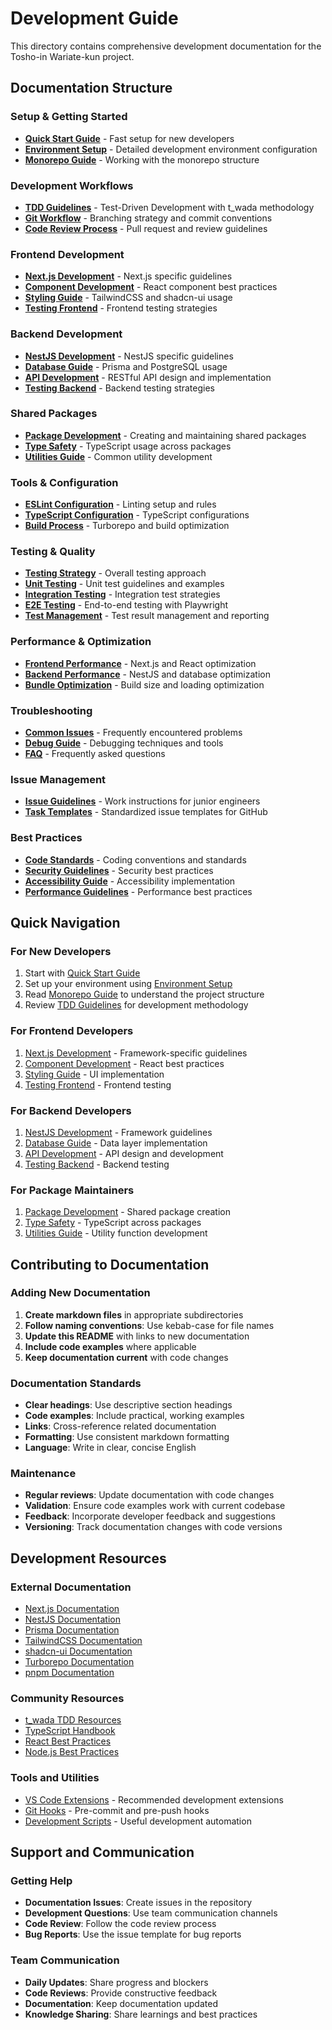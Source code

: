 # Development Guide

This directory contains comprehensive development documentation for the Tosho-in Wariate-kun project.

## Documentation Structure

### Setup & Getting Started
- **[Quick Start Guide](./quick-start.md)** - Fast setup for new developers
- **[Environment Setup](./environment-setup.md)** - Detailed development environment configuration
- **[Monorepo Guide](./monorepo-guide.md)** - Working with the monorepo structure

### Development Workflows
- **[TDD Guidelines](./tdd-guidelines.md)** - Test-Driven Development with t_wada methodology
- **[Git Workflow](./git-workflow.md)** - Branching strategy and commit conventions
- **[Code Review Process](./code-review.md)** - Pull request and review guidelines

### Frontend Development
- **[Next.js Development](./frontend/nextjs-guide.md)** - Next.js specific guidelines
- **[Component Development](./frontend/component-guide.md)** - React component best practices
- **[Styling Guide](./frontend/styling-guide.md)** - TailwindCSS and shadcn-ui usage
- **[Testing Frontend](./frontend/testing-guide.md)** - Frontend testing strategies

### Backend Development
- **[NestJS Development](./backend/nestjs-guide.md)** - NestJS specific guidelines
- **[Database Guide](./backend/database-guide.md)** - Prisma and PostgreSQL usage
- **[API Development](./backend/api-guide.md)** - RESTful API design and implementation
- **[Testing Backend](./backend/testing-guide.md)** - Backend testing strategies

### Shared Packages
- **[Package Development](./packages/package-guide.md)** - Creating and maintaining shared packages
- **[Type Safety](./packages/type-safety.md)** - TypeScript usage across packages
- **[Utilities Guide](./packages/utilities-guide.md)** - Common utility development

### Tools & Configuration
- **[ESLint Configuration](./tools/eslint-guide.md)** - Linting setup and rules
- **[TypeScript Configuration](./tools/typescript-guide.md)** - TypeScript configurations
- **[Build Process](./tools/build-guide.md)** - Turborepo and build optimization

### Testing & Quality
- **[Testing Strategy](./testing/testing-strategy.md)** - Overall testing approach
- **[Unit Testing](./testing/unit-testing.md)** - Unit test guidelines and examples
- **[Integration Testing](./testing/integration-testing.md)** - Integration test strategies
- **[E2E Testing](./testing/e2e-testing.md)** - End-to-end testing with Playwright
- **[Test Management](./testing/test-management.md)** - Test result management and reporting

### Performance & Optimization
- **[Frontend Performance](./performance/frontend-optimization.md)** - Next.js and React optimization
- **[Backend Performance](./performance/backend-optimization.md)** - NestJS and database optimization
- **[Bundle Optimization](./performance/bundle-optimization.md)** - Build size and loading optimization

### Troubleshooting
- **[Common Issues](./troubleshooting/common-issues.md)** - Frequently encountered problems
- **[Debug Guide](./troubleshooting/debugging.md)** - Debugging techniques and tools
- **[FAQ](./troubleshooting/faq.md)** - Frequently asked questions

### Issue Management
- **[Issue Guidelines](../issues/CLAUDE.md)** - Work instructions for junior engineers
- **[Task Templates](../issues/)** - Standardized issue templates for GitHub

### Best Practices
- **[Code Standards](./best-practices/code-standards.md)** - Coding conventions and standards
- **[Security Guidelines](./best-practices/security.md)** - Security best practices
- **[Accessibility Guide](./best-practices/accessibility.md)** - Accessibility implementation
- **[Performance Guidelines](./best-practices/performance.md)** - Performance best practices

## Quick Navigation

### For New Developers
1. Start with [Quick Start Guide](./quick-start.md)
2. Set up your environment using [Environment Setup](./environment-setup.md)
3. Read [Monorepo Guide](./monorepo-guide.md) to understand the project structure
4. Review [TDD Guidelines](./tdd-guidelines.md) for development methodology

### For Frontend Developers
1. [Next.js Development](./frontend/nextjs-guide.md) - Framework-specific guidelines
2. [Component Development](./frontend/component-guide.md) - React best practices
3. [Styling Guide](./frontend/styling-guide.md) - UI implementation
4. [Testing Frontend](./frontend/testing-guide.md) - Frontend testing

### For Backend Developers
1. [NestJS Development](./backend/nestjs-guide.md) - Framework guidelines
2. [Database Guide](./backend/database-guide.md) - Data layer implementation
3. [API Development](./backend/api-guide.md) - API design and development
4. [Testing Backend](./backend/testing-guide.md) - Backend testing

### For Package Maintainers
1. [Package Development](./packages/package-guide.md) - Shared package creation
2. [Type Safety](./packages/type-safety.md) - TypeScript across packages
3. [Utilities Guide](./packages/utilities-guide.md) - Utility function development

## Contributing to Documentation

### Adding New Documentation
1. **Create markdown files** in appropriate subdirectories
2. **Follow naming conventions**: Use kebab-case for file names
3. **Update this README** with links to new documentation
4. **Include code examples** where applicable
5. **Keep documentation current** with code changes

### Documentation Standards
- **Clear headings**: Use descriptive section headings
- **Code examples**: Include practical, working examples
- **Links**: Cross-reference related documentation
- **Formatting**: Use consistent markdown formatting
- **Language**: Write in clear, concise English

### Maintenance
- **Regular reviews**: Update documentation with code changes
- **Validation**: Ensure code examples work with current codebase
- **Feedback**: Incorporate developer feedback and suggestions
- **Versioning**: Track documentation changes with code versions

## Development Resources

### External Documentation
- [Next.js Documentation](https://nextjs.org/docs)
- [NestJS Documentation](https://docs.nestjs.com/)
- [Prisma Documentation](https://www.prisma.io/docs)
- [TailwindCSS Documentation](https://tailwindcss.com/docs)
- [shadcn-ui Documentation](https://ui.shadcn.com/)
- [Turborepo Documentation](https://turbo.build/repo/docs)
- [pnpm Documentation](https://pnpm.io/motivation)

### Community Resources
- [t_wada TDD Resources](https://github.com/testdouble/contributing-tests/wiki)
- [TypeScript Handbook](https://www.typescriptlang.org/docs/)
- [React Best Practices](https://react.dev/learn)
- [Node.js Best Practices](https://github.com/goldbergyoni/nodebestpractices)

### Tools and Utilities
- [VS Code Extensions](./tools/vscode-setup.md) - Recommended development extensions
- [Git Hooks](./tools/git-hooks.md) - Pre-commit and pre-push hooks
- [Development Scripts](./tools/dev-scripts.md) - Useful development automation

## Support and Communication

### Getting Help
- **Documentation Issues**: Create issues in the repository
- **Development Questions**: Use team communication channels
- **Code Review**: Follow the code review process
- **Bug Reports**: Use the issue template for bug reports

### Team Communication
- **Daily Updates**: Share progress and blockers
- **Code Reviews**: Provide constructive feedback
- **Documentation**: Keep documentation updated
- **Knowledge Sharing**: Share learnings and best practices